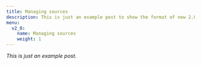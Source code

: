 ```yaml
---
title: Managing sources
description: This is just an example post to show the format of new 2.0 posts
menu:
  v2_0:
    name: Managing sources
    weight: 1
---
```


_This is just an example post._
